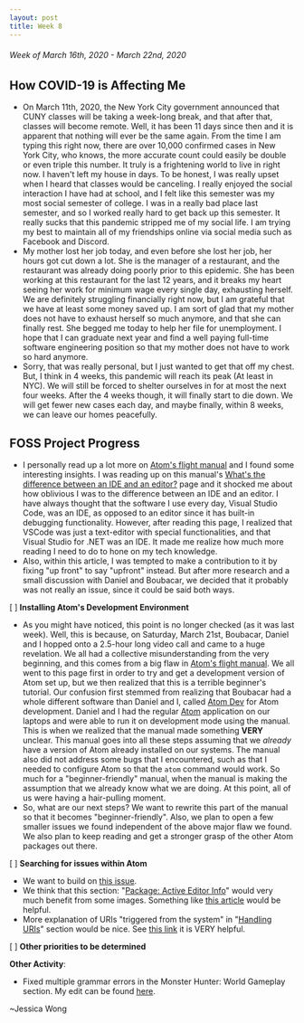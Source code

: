 ```yaml
---
layout: post
title: Week 8
---
```


###### Week of March 16th, 2020 - March 22nd, 2020 

## How COVID-19 is Affecting Me

- On March 11th, 2020, the New York City government announced that CUNY classes will be taking a week-long break, and that after that, classes will become remote. Well, it has been 11 days since then and it is apparent that nothing will ever be the same again. From the time I am typing this right now, there are over 10,000 confirmed cases in New York City, who knows, the more accurate count could easily be double or even triple this number. It truly is a frightening world to live in right now. I haven't left my house in days. To be honest, I was really upset when I heard that classes would be canceling. I really enjoyed the social interaction I have had at school, and I felt like this semester was my most social semester of college. I was in a really bad place last semester, and so I worked really hard to get back up this semester. It really sucks that this pandemic stripped me of my social life. I am trying my best to maintain all of my friendships online via social media such as Facebook and Discord. 
- My mother lost her job today, and even before she lost her job, her hours got cut down a lot. She is the manager of a restaurant, and the restaurant was already doing poorly prior to this epidemic. She has been working at this restaurant for the last 12 years, and it breaks my heart seeing her work for minimum wage every single day, exhausting herself. We are definitely struggling financially right now, but I am grateful that we have at least some money saved up. I am sort of glad that my mother does not have to exhaust herself so much anymore, and that she can finally rest. She begged me today to help her file for unemployment. I hope that I can graduate next year and find a well paying full-time software engineering position so that my mother does not have to work so hard anymore. 
- Sorry, that was really personal, but I just wanted to get that off my chest. But, I think in 4 weeks, this pandemic will reach its peak (At least in NYC). We will still be forced to shelter ourselves in for at most the next four weeks. After the 4 weeks though, it will finally start to die down. We will get fewer new cases each day, and maybe finally, within 8 weeks, we can leave our homes peacefully.

## FOSS Project Progress

- I personally read up a lot more on [Atom's flight manual](https://flight-manual.atom.io/hacking-atom/sections/hacking-on-atom-core/) and I found some interesting insights. I was reading up on this manual's [What's the difference between an IDE and an editor?](https://flight-manual.atom.io/faq/sections/what-s-the-difference-between-an-ide-and-an-editor/) page and it shocked me about how oblivious I was to the difference between an IDE and an editor. I have always thought that the software I use every day, Visual Studio Code, was an IDE, as opposed to an editor since it has built-in debugging functionality. However, after reading this page, I realized that VSCode was just a text-editor with special functionalities, and that Visual Studio for .NET was an IDE. It made me realize how much more reading I need to do to hone on my tech knowledge. 
- Also, within this article, I was tempted to make a contribution to it by fixing "up front" to say "upfront" instead. But after more research and a small discussion with Daniel and Boubacar, we decided that it probably was not really an issue, since it could be said both ways.

[ ] **Installing Atom's Development Environment** 

- As you might have noticed, this point is no longer checked (as it was last week). Well, this is because, on Saturday, March 21st, Boubacar, Daniel and I hopped onto a 2.5-hour long video call and came to a huge revelation. We all had a collective misunderstanding from the very beginning, and this comes from a big flaw in [Atom's flight manual](https://flight-manual.atom.io/hacking-atom/sections/hacking-on-atom-core/). We all went to this page first in order to try and get a development version of Atom set up, but we then realized that this is a terrible beginner's tutorial. Our confusion first stemmed from realizing that Boubacar had a whole different software than Daniel and I, called [Atom Dev](https://i.imgur.com/PZCqWJw.png) for Atom development. Daniel and I had the regular [Atom](https://i.imgur.com/xw3CtUr.png) application on our laptops and were able to run it on development mode using the manual. This is when we realized that the manual made something **VERY** unclear. This manual goes into all these steps assuming that we *already* have a version of Atom already installed on our systems. The manual also did not address some bugs that I encountered, such as that I needed to configure Atom so that the ``atom`` command would work. So much for a "beginner-friendly" manual, when the manual is making the assumption that we already know what we are doing. At this point, all of us were having a hair-pulling moment. 
- So, what are our next steps? We want to rewrite this part of the manual so that it becomes "beginner-friendly". Also, we plan to open a few smaller issues we found independent of the above major flaw we found. We also plan to keep reading and get a stronger grasp of the other Atom packages out there.

[ ] **Searching for issues within Atom**
- We want to build on [this issue](https://github.com/atom/flight-manual.atom.io/issues/482).
- We think that this section: "[Package: Active Editor Info](https://flight-manual.atom.io/hacking-atom/sections/package-active-editor-info/)" would very much benefit from some images. Something like [this article](https://blog.atom.io/2017/05/23/docks-deep-dive.html) would be helpful.
- More explanation of URIs "triggered from the system" in "[Handling URIs](https://flight-manual.atom.io/hacking-atom/sections/handling-uris/)" section would be nice. See [this link](https://discuss.atom.io/t/register-as-default-atom-uri-handler/50982/4) it is VERY helpful.

[ ] **Other priorities to be determined**

**Other Activity**: 
- Fixed multiple grammar errors in the Monster Hunter: World Gameplay section. My edit can be found [here](https://en.wikipedia.org/w/index.php?title=Monster_Hunter:_World&oldid=947220108).


~Jessica Wong